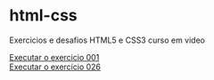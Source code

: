 # html-css
 Exercicios e desafios HTML5 e CSS3 curso em video 

  <a href="https://victorspoot.github.io/html-css/exercicios/ex001/index.html">Executar o exercicio 001</a> 
  <br>
  <a href="https://victorspoot.github.io/html-css/exercicios/ex026/mq002/index.html">Executar o exercício 026</a>
